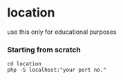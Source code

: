 # location

use this only for educational purposes

### Starting from scratch
	cd location
	php -S localhost:"your port no."
